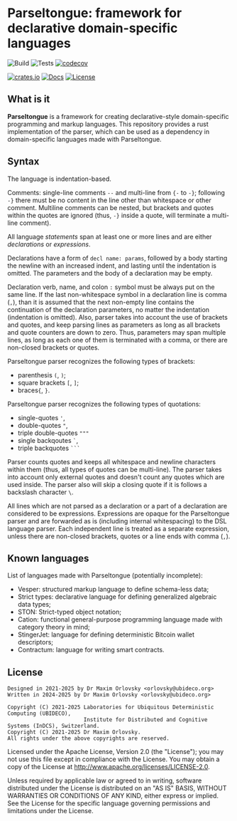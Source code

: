 # Parseltongue: framework for declarative domain-specific languages

![Build](https://github.com/UBIDECO/parseltongue/workflows/Build/badge.svg)
![Tests](https://github.com/UBIDECO/parseltongue/workflows/Tests/badge.svg)
[![codecov](https://codecov.io/gh/UBIDECO/parseltongue/branch/master/graph/badge.svg)](https://codecov.io/gh/UBIDECO/parseltongue)

[![crates.io](https://img.shields.io/crates/v/parseltongue)](https://crates.io/crates/parseltongue)
[![Docs](https://docs.rs/parseltongue/badge.svg)](https://docs.rs/parseltongue)
[![License](https://img.shields.io/crates/l/parseltongue)](./LICENSE)

## What is it

**Parseltongue** is a framework for creating declarative-style domain-specific programming and
markup languages. This repository provides a rust implementation of the parser, which can be used
as a dependency in domain-specific languages made with Parseltongue.

## Syntax

The language is indentation-based.

Comments: single-line comments `--` and multi-line from `{-` to `-}`; following `-}` there must be
no content in the line other than whitespace or other comment. Multiline comments can be nested, but
brackets and quotes within the quotes are ignored (thus, `-}` inside a quote, will terminate a
multi-line comment).

All language *statements* span at least one or more lines and are either *declarations* or
*expressions*.

Declarations have a form of `decl name: params`, followed by a body starting the newline with an
increased indent, and lasting until the indentation is omitted. The parameters and the body of a
declaration may be empty.

Declaration verb, name, and colon `:` symbol must be always put on the same line. If the last
non-whitespace symbol in a declaration line is comma (`,`), than it is assumed that the next
non-empty line contains the continuation of the declaration parameters, no matter the indentation
(indentation is omitted). Also, parser takes into account the use of brackets and quotes, and keep
parsing lines as parameters as long as all brackets and quote counters are down to zero.
Thus, parameters may span multiple lines, as long as each one of them is terminated with a comma,
or there are non-closed brackets or quotes.

Parseltongue parser recognizes the following types of brackets:

- parenthesis `(`, `)`;
- square brackets `[`, `]`;
- braces`{`, `}`.

Parseltongue parser recognizes the following types of quotations:

- single-quotes `'`,
- double-quotes `"`,
- triple double-quotes `"""`
- single backqoutes `` ` ``,
- triple backquotes ` ``` `

Parser counts quotes and keeps all whitespace and newline characters within them (thus, all types of
quotes can be multi-line). The parser takes into account only external quotes and doesn't count any
quotes which are used inside. The parser also will skip a closing quote if it is follows a backslash
character `\`.

All lines which are not parsed as a declaration or a part of a declaration are considered to be
expressions. Expressions are opaque for the Parseltongue parser and are forwarded as is (including
internal whitespacing) to the DSL language parser. Each independent line is treated as a separate
expression, unless there are non-closed brackets, quotes or a line ends with comma (`,`).

## Known languages

List of languages made with Parseltongue (potentially incomplete):

- Vesper: structured markup language to define schema-less data;
- Strict types: declarative language for defining generalized algebraic data types;
- STON: Strict-typed object notation;
- Cation: functional general-purpose programming language made with category theory in mind;
- StingerJet: language for defining deterministic Bitcoin wallet descriptors;
- Contractum: language for writing smart contracts.

## License

    Designed in 2021-2025 by Dr Maxim Orlovsky <orlovsky@ubideco.org>
    Written in 2024-2025 by Dr Maxim Orlovsky <orlovsky@ubideco.org>
    
    Copyright (C) 2021-2025 Laboratories for Ubiquitous Deterministic Computing (UBIDECO),
                            Institute for Distributed and Cognitive Systems (InDCS), Switzerland.
    Copyright (C) 2021-2025 Dr Maxim Orlovsky.
    All rights under the above copyrights are reserved.

Licensed under the Apache License, Version 2.0 (the "License"); you may not use this file except
in compliance with the License. You may obtain a copy of the License at
<http://www.apache.org/licenses/LICENSE-2.0>.

Unless required by applicable law or agreed to in writing, software distributed under the License
is distributed on an "AS IS" BASIS, WITHOUT WARRANTIES OR CONDITIONS OF ANY KIND, either express
or implied. See the License for the specific language governing permissions and limitations under
the License.

